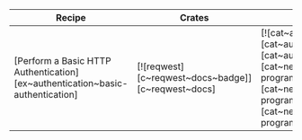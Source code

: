 | Recipe | Crates | Categories |
|--------|--------|------------|
| [Perform a Basic HTTP Authentication][ex~authentication~basic-authentication] | [![reqwest][c~reqwest~docs~badge]][c~reqwest~docs] | [![cat~authentication][cat~authentication~badge]][cat~authentication] [![cat~network-programming][cat~network-programming~badge]][cat~network-programming] |
